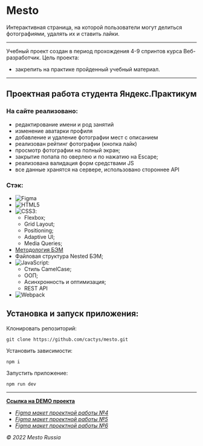 # Mesto 
Интерактивная страница, на которой пользователи могут делиться фотографиями, удалять их и ставить лайки.

---
Учебный проект создан в период прохождения 4-9 спринтов курса Веб-разработчик.
Цель проекта:
+ закрепить на практике пройденный учебный материал.

---
## Проектная работа студента Яндекс.Практикум

### На сайте реализовано:
  - редактирование имени и род занятий
  - изменение аватарки профиля
  - добавление и удаление фотографии мест с описанием
  - реализован рейтинг фотографии (кнопка лайк)
  - просмотр фотографии на полный экран;
  - закрытие попапа по оверлею и по нажатию на Escape;
  - реализована валидация форм средствами JS
  - все данные хранятся на сервере, использовано стороннее API

### Стэк:
+ ![Figma](https://img.shields.io/badge/figma-%23F24E1E.svg?style=for-the-badge&logo=figma&logoColor=white)
+ ![HTML5](https://img.shields.io/badge/html5-%23E34F26.svg?style=for-the-badge&logo=html5&logoColor=white)
+ ![CSS3](https://img.shields.io/badge/css3-%231572B6.svg?style=for-the-badge&logo=css3&logoColor=white):
  - Flexbox;
  - Grid Layout;
  - Positioning;
  - Adaptive UI;
  - Media Queries;
+ [Методология БЭМ](https://ru.bem.info/methodology/)
+ Файловая структура Nested БЭМ;
+ ![JavaScript](https://img.shields.io/badge/javascript-%23323330.svg?style=for-the-badge&logo=javascript&logoColor=%23F7DF1E):
  - Стиль CamelCase;
  - ООП;
  - Асинхронность и оптимизация;
  - REST API
+ ![Webpack](https://img.shields.io/badge/webpack-%238DD6F9.svg?style=for-the-badge&logo=webpack&logoColor=black)

## Установка и запуск приложения:

Клонировать репозиторий:

    git clone https://github.com/cactys/mesto.git

Установить зависимости:

    npm i

Запустить приложение:

    npm run dev

---
**[Ссылка на DEMO проекта](https://cactys.github.io/mesto/)**
  - *[Figma макет проектной работы №4](https://www.figma.com/file/FwbxqeyjpfDI5YAxPnpc65/JavaScript.-Sprint-4?node-id=28212%3A155)*
  - *[Figma макет проектной работы №5](https://www.figma.com/file/bjyvbKKJN2naO0ucURl2Z0/JavaScript.-Sprint-5?node-id=0%3A1)*
  - *[Figma макет проектной работы №6](https://www.figma.com/file/kRVLKwYG3d1HGLvh7JFWRT/JavaScript.-Sprint-6?node-id=0%3A1)*

*&copy; 2022 Mesto Russia*
